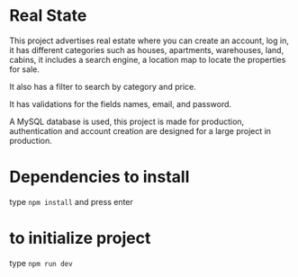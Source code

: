 # Real State

This project advertises real estate where you can create an account, log in, it has different categories such as houses, apartments, warehouses, land, cabins, it includes a search engine, a location map to locate the properties for sale.

It also has a filter to search by category and price.

It has validations for the fields names, email, and password.

A MySQL database is used, this project is made for production, authentication and account creation are designed for a large project in production.

# Dependencies to install

type `npm install` and press enter

# to initialize project

type `npm run dev`
